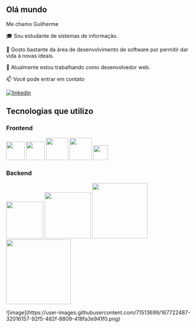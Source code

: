 ## Olá mundo

Me chamo Guilherme

🎓  Sou estudante de sistemas de informação.

🚀 Gosto bastante da área de desenvolvimento de software por permitir dar vida à novas ideais.

🔭 Atualmente estou trabalhando como desenvolvedor web.


📫 Você pode entrar em contato

[
![linkedin](https://img.shields.io/badge/Linkedin-white?style=for-the-badge&logo=linkedin&logoColor=blue)
](https://www.linkedin.com/in/guilherme-henrique-souza-nascimento-9984b0219/)


## Tecnologias que utilizo
### Frontend

<p >
   <img src="https://user-images.githubusercontent.com/71513699/167718852-957994d9-a663-433a-88dc-9bde5923a716.png" width="50" />
  <img src="https://user-images.githubusercontent.com/71513699/167718887-d599fce9-373d-4dc7-a1ed-71e6afb1e454.png" width="50" />
  <img src="https://user-images.githubusercontent.com/71513699/167718692-39fe197d-d5c2-41b9-af50-9aeded5c798d.png" width="60" />
  <img src="https://user-images.githubusercontent.com/71513699/167718756-2b166b4a-6a1c-4275-89e4-aecc86284f8e.png" width="60" /> 
  <img src="https://user-images.githubusercontent.com/71513699/167718809-75f781ae-36d5-4c64-a709-81c55d13cf14.png" width="40" />
</p>

### Backend

 <p >
  <img src="https://user-images.githubusercontent.com/71513699/167719014-48d74642-3b3c-41f6-ba1a-c9ecc5e0ed02.png" width="100" />
  <img src="https://user-images.githubusercontent.com/71513699/167719044-d865e12d-9d46-4676-93a0-8419e6ebe7ba.png" width="125" /> 
  <img src="https://user-images.githubusercontent.com/71513699/167719092-f55ae36a-e302-445c-ad87-8b15b0da890b.png" width="150" />
  <img src="https://user-images.githubusercontent.com/71513699/167722487-32016157-92f5-482f-8809-418fa3e941f0.png" width="175" />
</p>
![image](https://user-images.githubusercontent.com/71513699/167722487-32016157-92f5-482f-8809-418fa3e941f0.png)

